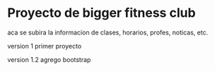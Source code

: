 # Proyecto de bigger fitness club 

aca se subira la informacion de clases, horarios, profes, noticas, etc.

version 1 primer proyecto

version 1.2 agrego bootstrap
